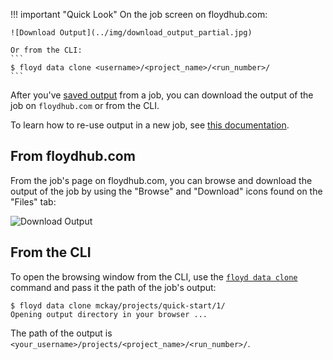 !!! important "Quick Look"
    On the job screen on floydhub.com:

    ![Download Output](../img/download_output_partial.jpg)

    Or from the CLI:
    ```
    $ floyd data clone <username>/<project_name>/<run_number>/
    ```

After you've [saved output](data/storing_output) from a job, you can download
the output of the job on `floydhub.com` or from the CLI.

To learn how to re-use output in a new job, see
[this documentation](reusing_output).

## From floydhub.com
From the job's page on floydhub.com, you can browse and download the output of
the job by using the "Browse" and "Download" icons found on the "Files" tab:

![Download Output](../img/download_output_full.jpg)

## From the CLI
To open the browsing window from the CLI, use the
[`floyd data clone`](../commands/data) command and pass it the path of the
job's output:

```
$ floyd data clone mckay/projects/quick-start/1/
Opening output directory in your browser ...
```

The path of the output is `<your_username>/projects/<project_name>/<run_number>/`.


